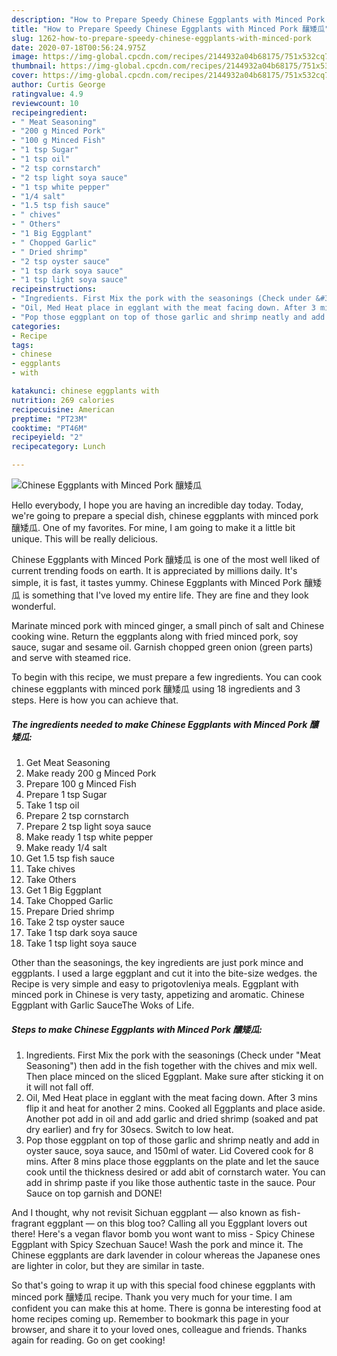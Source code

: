 ```yaml
---
description: "How to Prepare Speedy Chinese Eggplants with Minced Pork 釀矮瓜"
title: "How to Prepare Speedy Chinese Eggplants with Minced Pork 釀矮瓜"
slug: 1262-how-to-prepare-speedy-chinese-eggplants-with-minced-pork
date: 2020-07-18T00:56:24.975Z
image: https://img-global.cpcdn.com/recipes/2144932a04b68175/751x532cq70/chinese-eggplants-with-minced-pork-釀矮瓜-recipe-main-photo.jpg
thumbnail: https://img-global.cpcdn.com/recipes/2144932a04b68175/751x532cq70/chinese-eggplants-with-minced-pork-釀矮瓜-recipe-main-photo.jpg
cover: https://img-global.cpcdn.com/recipes/2144932a04b68175/751x532cq70/chinese-eggplants-with-minced-pork-釀矮瓜-recipe-main-photo.jpg
author: Curtis George
ratingvalue: 4.9
reviewcount: 10
recipeingredient:
- " Meat Seasoning"
- "200 g Minced Pork"
- "100 g Minced Fish"
- "1 tsp Sugar"
- "1 tsp oil"
- "2 tsp cornstarch"
- "2 tsp light soya sauce"
- "1 tsp white pepper"
- "1/4 salt"
- "1.5 tsp fish sauce"
- " chives"
- " Others"
- "1 Big Eggplant"
- " Chopped Garlic"
- " Dried shrimp"
- "2 tsp oyster sauce"
- "1 tsp dark soya sauce"
- "1 tsp light soya sauce"
recipeinstructions:
- "Ingredients. First Mix the pork with the seasonings (Check under &#34;Meat Seasoning&#34;) then add in the fish together with the chives and mix well. Then place minced on the sliced Eggplant. Make sure after sticking it on it will not fall off."
- "Oil, Med Heat place in egglant with the meat facing down. After 3 mins flip it and heat for another 2 mins. Cooked all Eggplants and place aside. Another pot add in oil and add garlic and dried shrimp (soaked and pat dry earlier) and fry for 30secs. Switch to low heat."
- "Pop those eggplant on top of those garlic and shrimp neatly and add in oyster sauce, soya sauce, and 150ml of water. Lid Covered cook for 8 mins. After 8 mins place those eggplants on the plate and let the sauce cook until the thickness desired or add abit of cornstarch water. You can add in shrimp paste if you like those authentic taste in the sauce. Pour Sauce on top garnish and DONE!"
categories:
- Recipe
tags:
- chinese
- eggplants
- with

katakunci: chinese eggplants with 
nutrition: 269 calories
recipecuisine: American
preptime: "PT23M"
cooktime: "PT46M"
recipeyield: "2"
recipecategory: Lunch

---
```



![Chinese Eggplants with Minced Pork 釀矮瓜](https://img-global.cpcdn.com/recipes/2144932a04b68175/751x532cq70/chinese-eggplants-with-minced-pork-釀矮瓜-recipe-main-photo.jpg)

Hello everybody, I hope you are having an incredible day today. Today, we're going to prepare a special dish, chinese eggplants with minced pork 釀矮瓜. One of my favorites. For mine, I am going to make it a little bit unique. This will be really delicious.

Chinese Eggplants with Minced Pork 釀矮瓜 is one of the most well liked of current trending foods on earth. It is appreciated by millions daily. It's simple, it is fast, it tastes yummy. Chinese Eggplants with Minced Pork 釀矮瓜 is something that I've loved my entire life. They are fine and they look wonderful.

Marinate minced pork with minced ginger, a small pinch of salt and Chinese cooking wine. Return the eggplants along with fried minced pork, soy sauce, sugar and sesame oil. Garnish chopped green onion (green parts) and serve with steamed rice.


To begin with this recipe, we must prepare a few ingredients. You can cook chinese eggplants with minced pork 釀矮瓜 using 18 ingredients and 3 steps. Here is how you can achieve that.

<!--inarticleads1-->

##### The ingredients needed to make Chinese Eggplants with Minced Pork 釀矮瓜:

1. Get  Meat Seasoning
1. Make ready 200 g Minced Pork
1. Prepare 100 g Minced Fish
1. Prepare 1 tsp Sugar
1. Take 1 tsp oil
1. Prepare 2 tsp cornstarch
1. Prepare 2 tsp light soya sauce
1. Make ready 1 tsp white pepper
1. Make ready 1/4 salt
1. Get 1.5 tsp fish sauce
1. Take  chives
1. Take  Others
1. Get 1 Big Eggplant
1. Take  Chopped Garlic
1. Prepare  Dried shrimp
1. Take 2 tsp oyster sauce
1. Take 1 tsp dark soya sauce
1. Take 1 tsp light soya sauce


Other than the seasonings, the key ingredients are just pork mince and eggplants. I used a large eggplant and cut it into the bite-size wedges. the Recipe is very simple and easy to prigotovleniya meals. Eggplant with minced pork in Chinese is very tasty, appetizing and aromatic. Chinese Eggplant with Garlic SauceThe Woks of Life. 

<!--inarticleads2-->

##### Steps to make Chinese Eggplants with Minced Pork 釀矮瓜:

1. Ingredients. First Mix the pork with the seasonings (Check under &#34;Meat Seasoning&#34;) then add in the fish together with the chives and mix well. Then place minced on the sliced Eggplant. Make sure after sticking it on it will not fall off.
1. Oil, Med Heat place in egglant with the meat facing down. After 3 mins flip it and heat for another 2 mins. Cooked all Eggplants and place aside. Another pot add in oil and add garlic and dried shrimp (soaked and pat dry earlier) and fry for 30secs. Switch to low heat.
1. Pop those eggplant on top of those garlic and shrimp neatly and add in oyster sauce, soya sauce, and 150ml of water. Lid Covered cook for 8 mins. After 8 mins place those eggplants on the plate and let the sauce cook until the thickness desired or add abit of cornstarch water. You can add in shrimp paste if you like those authentic taste in the sauce. Pour Sauce on top garnish and DONE!


And I thought, why not revisit Sichuan eggplant — also known as fish-fragrant eggplant — on this blog too? Calling all you Eggplant lovers out there! Here&#39;s a vegan flavor bomb you wont want to miss - Spicy Chinese Eggplant with Spicy Szechuan Sauce! Wash the pork and mince it. The Chinese eggplants are dark lavender in colour whereas the Japanese ones are lighter in color, but they are similar in taste. 

So that's going to wrap it up with this special food chinese eggplants with minced pork 釀矮瓜 recipe. Thank you very much for your time. I am confident you can make this at home. There is gonna be interesting food at home recipes coming up. Remember to bookmark this page in your browser, and share it to your loved ones, colleague and friends. Thanks again for reading. Go on get cooking!
